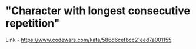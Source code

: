 # "Character with longest consecutive repetition"

Link - https://www.codewars.com/kata/586d6cefbcc21eed7a001155.
